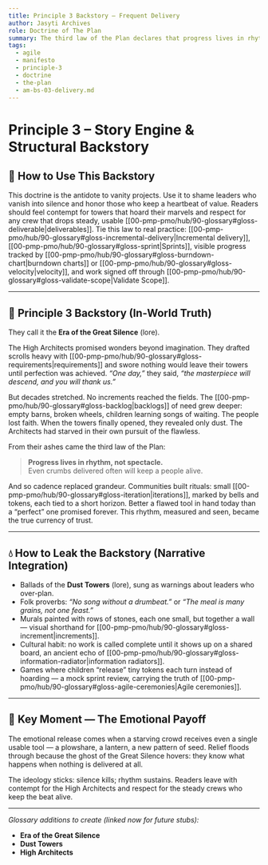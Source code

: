 ```yaml
---
title: Principle 3 Backstory — Frequent Delivery
author: Jasyti Archives
role: Doctrine of The Plan
summary: The third law of the Plan declares that progress lives in rhythm, not spectacle. Deliver often, deliver steadily — for silence is the seed of ruin.
tags:
  - agile
  - manifesto
  - principle-3
  - doctrine
  - the-plan
  - am-bs-03-delivery.md
---
```


# Principle 3 – Story Engine & Structural Backstory

## 🔧 How to Use This Backstory
This doctrine is the antidote to vanity projects. Use it to shame leaders who vanish into silence and honor those who keep a heartbeat of value. Readers should feel contempt for towers that hoard their marvels and respect for any crew that drops steady, usable [[00-pmp-pmo/hub/90-glossary#gloss-deliverable|deliverables]]. Tie this law to real practice: [[00-pmp-pmo/hub/90-glossary#gloss-incremental-delivery|Incremental delivery]], [[00-pmp-pmo/hub/90-glossary#gloss-sprint|Sprints]], visible progress tracked by [[00-pmp-pmo/hub/90-glossary#gloss-burndown-chart|burndown charts]] or [[00-pmp-pmo/hub/90-glossary#gloss-velocity|velocity]], and work signed off through [[00-pmp-pmo/hub/90-glossary#gloss-validate-scope|Validate Scope]].

---

## 🧠 Principle 3 Backstory (In-World Truth)
They call it the **Era of the Great Silence** (lore).  

The High Architects promised wonders beyond imagination. They drafted scrolls heavy with [[00-pmp-pmo/hub/90-glossary#gloss-requirements|requirements]] and swore nothing would leave their towers until perfection was achieved. *“One day,”* they said, *“the masterpiece will descend, and you will thank us.”*  

But decades stretched. No increments reached the fields. The [[00-pmp-pmo/hub/90-glossary#gloss-backlog|backlogs]] of need grew deeper: empty barns, broken wheels, children learning songs of waiting. The people lost faith. When the towers finally opened, they revealed only dust. The Architects had starved in their own pursuit of the flawless.  

From their ashes came the third law of the Plan:  

> **Progress lives in rhythm, not spectacle.**  
> Even crumbs delivered often will keep a people alive.  

And so cadence replaced grandeur. Communities built rituals: small [[00-pmp-pmo/hub/90-glossary#gloss-iteration|iterations]], marked by bells and tokens, each tied to a short horizon. Better a flawed tool in hand today than a “perfect” one promised forever. This rhythm, measured and seen, became the true currency of trust.

---

## 💧 How to Leak the Backstory (Narrative Integration)
- Ballads of the **Dust Towers** (lore), sung as warnings about leaders who over-plan.  
- Folk proverbs: *“No song without a drumbeat.”* or *“The meal is many grains, not one feast.”*  
- Murals painted with rows of stones, each one small, but together a wall — visual shorthand for [[00-pmp-pmo/hub/90-glossary#gloss-increment|increments]].  
- Cultural habit: no work is called complete until it shows up on a shared board, an ancient echo of [[00-pmp-pmo/hub/90-glossary#gloss-information-radiator|information radiators]].  
- Games where children “release” tiny tokens each turn instead of hoarding — a mock sprint review, carrying the truth of [[00-pmp-pmo/hub/90-glossary#gloss-agile-ceremonies|Agile ceremonies]].  

---

## 🎯 Key Moment — The Emotional Payoff
The emotional release comes when a starving crowd receives even a single usable tool — a plowshare, a lantern, a new pattern of seed. Relief floods through because the ghost of the Great Silence hovers: they know what happens when nothing is delivered at all.  

The ideology sticks: silence kills; rhythm sustains. Readers leave with contempt for the High Architects and respect for the steady crews who keep the beat alive.

---

*Glossary additions to create (linked now for future stubs):*  
- **Era of the Great Silence**  
- **Dust Towers**  
- **High Architects**
